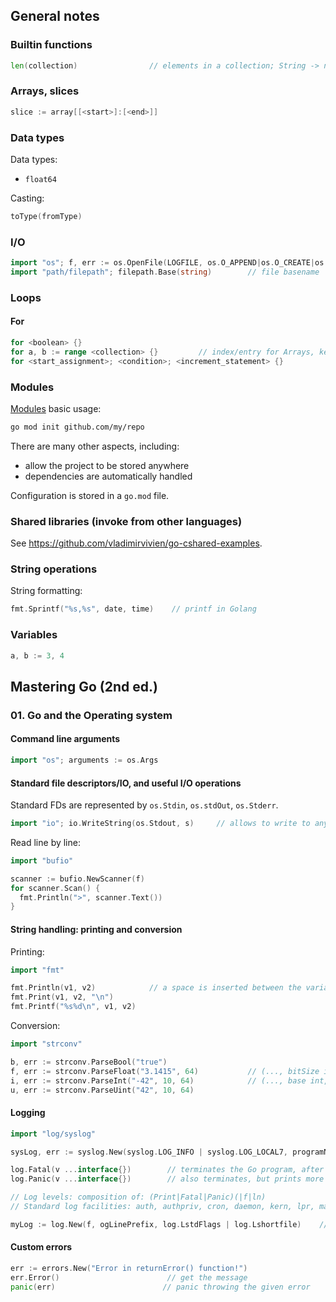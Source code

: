 ## General notes

### Builtin  functions

```go
len(collection)                // elements in a collection; String -> number of bytes
```

### Arrays, slices

```go
slice := array[[<start>]:[<end>]]
```

### Data types

Data types:

- `float64`

Casting:

```go
toType(fromType)
```

### I/O

```go
import "os"; f, err := os.OpenFile(LOGFILE, os.O_APPEND|os.O_CREATE|os.O_WRONLY, 0644)    // create a file
import "path/filepath"; filepath.Base(string)        // file basename
```

### Loops

#### For

```go
for <boolean> {}
for a, b := range <collection> {}         // index/entry for Arrays, key/value for Maps
for <start_assignment>; <condition>; <increment_statement> {}
```

### Modules

[Modules](https://github.com/golang/go/wiki/Modules) basic usage:

```sh
go mod init github.com/my/repo
```

There are many other aspects, including:

- allow the project to be stored anywhere
- dependencies are automatically handled

Configuration is stored in a `go.mod` file.

### Shared libraries (invoke from other languages)

See https://github.com/vladimirvivien/go-cshared-examples.

### String operations

String formatting:

```go
fmt.Sprintf("%s,%s", date, time)    // printf in Golang
```

### Variables

```go
a, b := 3, 4
```

## Mastering Go (2nd ed.)

### 01. Go and the Operating system

#### Command line arguments

```go
import "os"; arguments := os.Args
```

#### Standard file descriptors/IO, and useful I/O operations

Standard FDs are represented by `os.Stdin`, `os.stdOut`, `os.Stderr`.

```go
import "io"; io.WriteString(os.Stdout, s)     // allows to write to any IO stream (`w Writer`, ...)
```

Read line by line:

```go
import "bufio"

scanner := bufio.NewScanner(f)
for scanner.Scan() {
  fmt.Println(">", scanner.Text())
}
```

#### String handling: printing and conversion

Printing:

```go
import "fmt"

fmt.Println(v1, v2)            // a space is inserted between the variables
fmt.Print(v1, v2, "\n")
fmt.Printf("%s%d\n", v1, v2)
```

Conversion:

```go
import "strconv"

b, err := strconv.ParseBool("true")
f, err := strconv.ParseFloat("3.1415", 64)           // (..., bitSize int (32/64))
i, err := strconv.ParseInt("-42", 10, 64)            // (..., base int, ...)
u, err := strconv.ParseUint("42", 10, 64)
```

#### Logging

```go
import "log/syslog"

sysLog, err := syslog.New(syslog.LOG_INFO | syslog.LOG_LOCAL7, programName)        // (priority|facility)

log.Fatal(v ...interface{})        // terminates the Go program, after logging
log.Panic(v ...interface{})        // also terminates, but prints more information

// Log levels: composition of: (Print|Fatal|Panic)(|f|ln)
// Standard log facilities: auth, authpriv, cron, daemon, kern, lpr, mail, mark, news, syslog, user, UUCP, local(0..7)

myLog := log.New(f, ogLinePrefix, log.LstdFlags | log.Lshortfile)    // Custom logger; LstdFlags prints the timestamp, Lshortfile filename+line num
```

#### Custom errors

```go
err := errors.New("Error in returnError() function!")
err.Error()                        // get the message
panic(err)                        // panic throwing the given error
```






